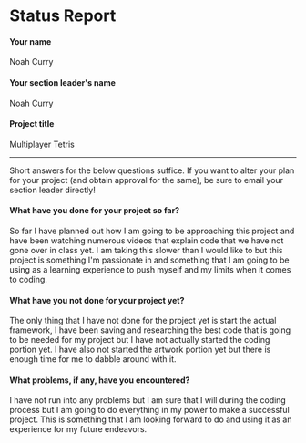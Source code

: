 # Status Report

#### Your name

Noah Curry

#### Your section leader's name

Noah Curry

#### Project title

Multiplayer Tetris

***

Short answers for the below questions suffice. If you want to alter your plan for your project (and obtain approval for the same), be sure to email your section leader directly!

#### What have you done for your project so far?

So far I have planned out how I am going to be approaching this project and have been watching numerous videos that explain code that we have not gone over in class yet. I am taking this slower than I would like to but this project is something I'm passionate in and something that I am going to be using as a learning experience to push myself and my limits when it comes to coding.

#### What have you not done for your project yet?

The only thing that I have not done for the project yet is start the actual framework, I have been saving and researching the best code that is going to be needed for my project but I have not actually started the coding portion yet. I have also not started the artwork portion yet but there is enough time for me to dabble around with it.

#### What problems, if any, have you encountered?

I have not run into any problems but I am sure that I will during the coding process but I am going to do everything in my power to make a successful project. This is something that I am looking forward to do and using it as an experience for my future endeavors. 
